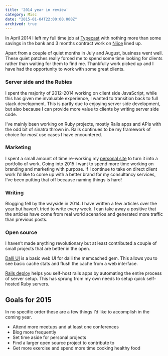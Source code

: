 ```yaml
---
title: '2014 year in review'
category: Misc
date: "2015-01-04T22:00:00.000Z"
archived: true
---
```


In April 2014 I left my full time job at [Typecast](http://typecast.com) with nothing more than some savings in the bank and 3 months contract work on [Niice](https://niice.co) lined up.

Apart from a couple of quiet months in July and August, business went well. These quiet patches really forced me to spend some time looking for clients rather than waiting for them to find me. Thankfully work picked up and I have had the opportunity to work with some great clients.

### Server side and the Rubies

I spent the majority of 2012-2014 working on client side JavaScript, while this has given me invaluable experience, I wanted to transition back to full stack development. This is partly due to enjoying server side development, but also because I can provide more value to clients by writing server side code.

I’ve mainly been working on Ruby projects, mostly Rails apps and APIs with the odd bit of sinatra thrown in. Rails continues to be my framework of choice for *most* use cases I have encountered.

### Marketing

I spent a small amount of time re-working my [personal site](https://phawk.co.uk/) to turn it into a portfolio of work. Going into 2015 I want to spend more time working on branding and marketing with purpose. If I continue to take on direct client work I’d like to come up with a better brand for my consultancy services, I’ve been putting that off because naming things is hard!

### Writing

Blogging fell by the wayside in 2014. I have written a few articles over the year but haven’t tried to write every week. I can take away a positive that the articles have come from real world scenarios and generated more traffic than previous posts.

### Open source

I haven’t made anything revolutionary but at least contributed a couple of small projects that are better in the open.

[Dalli UI](https://github.com/phawk/dalli-ui) is a basic web UI for dalli the memcached gem. This allows you to see basic cache stats and flush the cache from a web interface.

[Rails deploy](https://github.com/phawk/rails-deploy) helps you self-host rails apps by automating the entire process of server setup. This has sprung from my own needs to setup quick self-hosted Ruby servers.

## Goals for 2015

In no specific order these are a few things I’d like to accomplish in the coming year.

- Attend more meetups and at least one conferences
- Blog more frequently
- Set time aside for personal projects
- Find a larger open source project to contribute to
- Get more exercise and spend more time cooking healthy food
